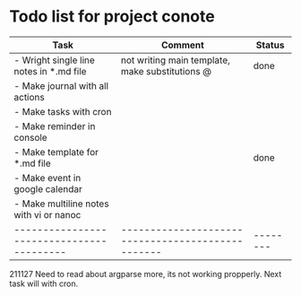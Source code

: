 # Todo list for project conote #
| Task                                    | Comment                                         | Status |
|-----------------------------------------|-------------------------------------------------|--------|
| - Wright single line notes in *.md file | not writing main template, make substitutions @ | done   |
| - Make journal with all actions         |                                                 |        |
| - Make tasks with cron                  |                                                 |        |
| - Make reminder in console              |                                                 |        |
| - Make template for *.md file           |                                                 | done   |
| - Make event in google calendar         |                                                 |        |
| - Make multiline notes with vi or nanoc |                                                 |        |
|-----------------------------------------|-------------------------------------------------|--------|

211127
Need to read about argparse more, its not working propperly.
Next task will with cron.
